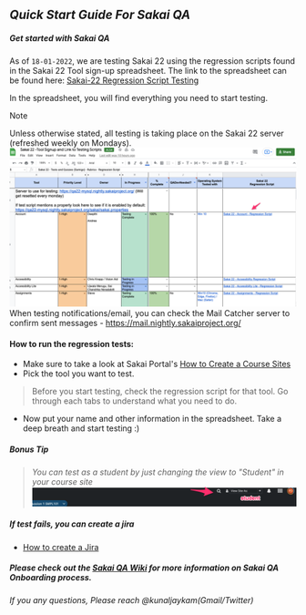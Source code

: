 ## _Quick Start Guide For Sakai QA_


##### Get started with Sakai QA 
As of `18-01-2022`, we are testing Sakai 22 using the regression scripts found in the Sakai 22 Tool sign-up spreadsheet. The link to the spreadsheet can be found here: 
[Sakai-22 Regression Script Testing](https://bit.ly/Sakai_22_Regression_Script_Testing)


In the spreadsheet, you will find everything you need to start testing.


> [!NOTE]
Unless otherwise stated, all testing is taking place on the Sakai 22 server (refreshed weekly on Mondays).
   ![](images/QA/Sakai_22_-Tool_Signup_and_Link_to_Testing_Scripts_xlsx_-_1Google_Sheets.png)
   When testing notifications/email, you can check the Mail Catcher server to confirm sent messages - https://mail.nightly.sakaiproject.org/



#### How to run the regression tests:
- Make sure to take a look at Sakai Portal's [How to Create a Course Sites](how-to-create-a-course-sites.md)
- Pick the tool you want to test. 
 >  Before you start testing, check the regression script for that tool. Go through each tabs to understand what you need to do.
- Now put your name and other information in the spreadsheet. Take a deep breath and start testing :)


##### *Bonus Tip*
> *You can test as a student by just changing the view to "Student" in your course site* 
 ![](images/QA/Sakai___Discussion_1_SMPL101___Overview.png)


##### If test fails, you can create a jira
 - [How to create a Jira](how-to-create-a-jira.md)


##### Please check out the [Sakai QA Wiki](https://sakai-wiki.github.io/Sakai-QA-Home-Page) for more information on Sakai QA Onboarding process.


   *If you any questions, Please reach @kunaljaykam(Gmail/Twitter)*